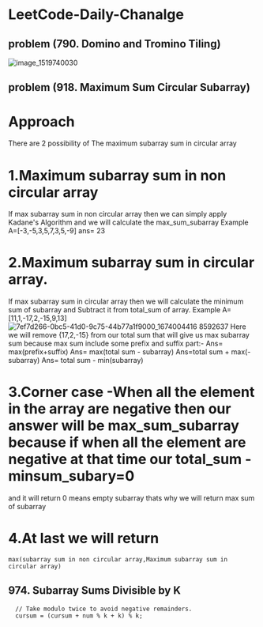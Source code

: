 # LeetCode-Daily-Chanalge

## problem (790. Domino and Tromino Tiling)
![image_1519740030](https://user-images.githubusercontent.com/91884590/209445904-3824e74e-5c41-4b96-8423-811dafcdbc8f.png)


## problem (918. Maximum Sum Circular Subarray)

# Approach
  There are 2 possibility of The maximum subarray sum in circular array

# 1.Maximum subarray sum in non circular array
  If max subarray sum in non circular array then we can simply apply Kadane's Algorithm and we will calculate the max_sum_subarray
  Example A=[-3,-5,3,5,7,3,5,-9] ans= 23

# 2.Maximum subarray sum in circular array.
  If max subarray sum in circular array then we will calculate the minimum sum of subarray and Subtract it from total_sum of array.
  Example A=[11,1,-17,2,-15,9,13]
  ![7ef7d266-0bc5-41d0-9c75-44b77a1f9000_1674004416 8592637](https://user-images.githubusercontent.com/91884590/213264514-6c1e555a-232c-4f16-85e7-5a627f737dd0.png)
  Here we will remove {17,2,-15} from our total sum that will give us max subarray sum because max sum include some prefix and suffix part:-
  Ans= max(prefix+suffix)
  Ans= max(total sum - subarray)
  Ans=total sum + max(-subarray)
  Ans= total sum - min(subarray)
# 3.Corner case -When all the element in the array are negative then our answer will be max_sum_subarray because if when all the element are negative at that time our      total_sum - minsum_subary=0
   and it will return 0 means empty subarray thats why we will return max sum of subarray

# 4.At last we will return
    max(subarray sum in non circular array,Maximum subarray sum in circular array)

## 974. Subarray Sums Divisible by K
      // Take modulo twice to avoid negative remainders.
      cursum = (cursum + num % k + k) % k;
      

